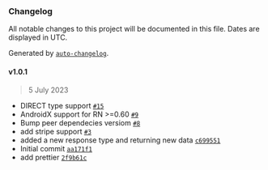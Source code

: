 ### Changelog

All notable changes to this project will be documented in this file. Dates are displayed in UTC.

Generated by [`auto-changelog`](https://github.com/CookPete/auto-changelog).

#### v1.0.1

> 5 July 2023

- DIRECT type support [`#15`](https://github.com/AjilJagadeesh7/reactNative-google-pay/pull/15)
- AndroidX support for RN &gt;=0.60 [`#9`](https://github.com/AjilJagadeesh7/reactNative-google-pay/pull/9)
- Bump peer dependecies versiom [`#8`](https://github.com/AjilJagadeesh7/reactNative-google-pay/pull/8)
- add stripe support [`#3`](https://github.com/AjilJagadeesh7/reactNative-google-pay/pull/3)
- added a new response type and returning new data [`c699551`](https://github.com/AjilJagadeesh7/reactNative-google-pay/commit/c699551b3bb9d5c59d8a5074faad3e120dc04e85)
- Initial commit [`aa171f1`](https://github.com/AjilJagadeesh7/reactNative-google-pay/commit/aa171f13baccf6c42242f2b5c063d30e0576ef9a)
- add prettier [`2f9b61c`](https://github.com/AjilJagadeesh7/reactNative-google-pay/commit/2f9b61cf0416cc3da446b1538b4b27a29660b8d4)
